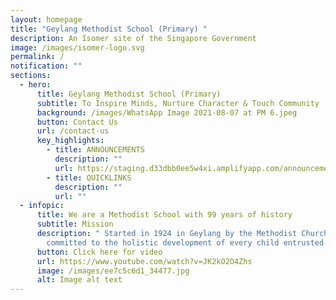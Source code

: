 ```yaml
---
layout: homepage
title: "Geylang Methodist School (Primary) "
description: An Isomer site of the Singapore Government
image: /images/isomer-logo.svg
permalink: /
notification: ""
sections:
  - hero:
      title: Geylang Methodist School (Primary)
      subtitle: To Inspire Minds, Nurture Character & Touch Community
      background: /images/WhatsApp Image 2021-08-07 at PM 6.jpeg
      button: Contact Us
      url: /contact-us
      key_highlights:
        - title: ANNOUNCEMENTS
          description: ""
          url: https://staging.d33dbb0ee5w4xi.amplifyapp.com/announcements/
        - title: QUICKLINKS
          description: ""
          url: ""
  - infopic:
      title: We are a Methodist School with 99 years of history
      subtitle: Mission
      description: " Started in 1924 in Geylang by the Methodist Church, we are
        committed to the holistic development of every child entrusted to us."
      button: Click here for video
      url: https://www.youtube.com/watch?v=JK2kO2O4Zhs
      image: /images/ee7c5c6d1_34477.jpg
      alt: Image alt text
---
```

